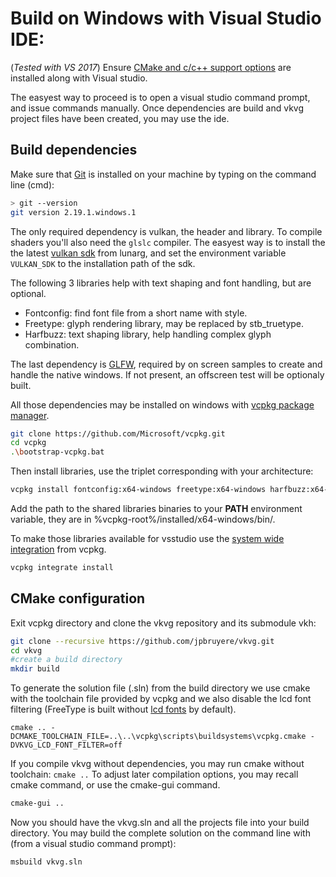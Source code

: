#  Build on Windows with Visual Studio IDE:

(*Tested with VS 2017*)
Ensure [CMake and c/c++ support options](https://docs.microsoft.com/en-us/visualstudio/install/modify-visual-studio?view=vs-2019) are installed along with Visual studio.

The easyest way to proceed is to open a visual studio command prompt, and issue commands manually. Once dependencies are build and vkvg project files have been created, you may use the ide.

## Build dependencies
Make sure that [Git](https://git-scm.com/download/win) is installed on your machine by typing on the command line (cmd):
```bash
> git --version
git version 2.19.1.windows.1
```

The only required dependency is vulkan, the header and library. To compile shaders you'll also need the `glslc` compiler. The easyest way is to install the the latest [vulkan sdk](https://vulkan.lunarg.com/) from lunarg, and set the environment variable `VULKAN_SDK` to the installation path of the sdk.

The following 3 libraries help with text shaping and font handling, but are optional.
- Fontconfig: find font file from a short name with style.
- Freetype: glyph rendering library, may be replaced by stb_truetype.
- Harfbuzz: text shaping library, help handling complex glyph combination.

The last dependency is [GLFW](https://www.glfw.org/), required by on screen samples to create and handle the native windows. If not present, an offscreen test will be optionaly built.

All those dependencies may be installed on windows with [vcpkg package manager](https://docs.microsoft.com/en-us/cpp/build/vcpkg?view=vs-2019).

```bash
git clone https://github.com/Microsoft/vcpkg.git
cd vcpkg
.\bootstrap-vcpkg.bat
```
Then install libraries, use the triplet corresponding with your architecture:
```bash
vcpkg install fontconfig:x64-windows freetype:x64-windows harfbuzz:x64-windows glfw3:x64-windows
```

Add the path to the shared libraries binaries to your **PATH** environment variable, they are in %vcpkg-root%/installed/x64-windows/bin/.

To make those libraries available for vsstudio use the [system wide integration](https://vcpkg.readthedocs.io/en/latest/examples/installing-and-using-packages/#vsmsbuild-project-user-wide-integration) from vcpkg.
```bash
vcpkg integrate install
```
## CMake configuration
Exit vcpkg directory and clone the vkvg repository and its submodule vkh:
```bash
git clone --recursive https://github.com/jpbruyere/vkvg.git
cd vkvg
#create a build directory
mkdir build
```
To generate the solution file (.sln) from the build directory we use cmake with the toolchain file provided by vcpkg and we also disable the lcd font filtering (FreeType is built without [lcd fonts](https://en.wikipedia.org/wiki/Subpixel_rendering) by default).
```
cmake .. -DCMAKE_TOOLCHAIN_FILE=..\..\vcpkg\scripts\buildsystems\vcpkg.cmake -DVKVG_LCD_FONT_FILTER=off
```
If you compile vkvg without dependencies, you may run cmake without toolchain: `cmake ..`
To adjust later compilation options, you may recall cmake command, or use the cmake-gui command.
```bash
cmake-gui ..
```
Now you should have the vkvg.sln and all the projects file into your build directory. You may build the complete solution on the command line with (from a visual studio command prompt):
```bash
msbuild vkvg.sln
```
